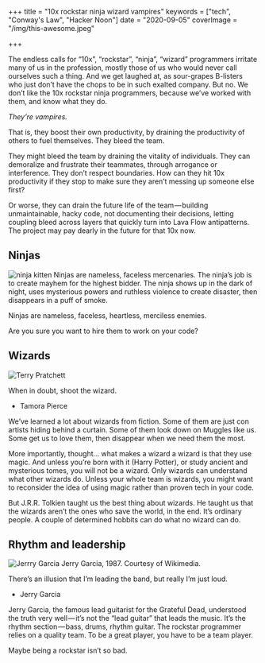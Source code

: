 +++
title = "10x rockstar ninja wizard vampires"
keywords = ["tech", "Conway's Law", "Hacker Noon"]
date = "2020-09-05"
coverImage = "/img/this-awesome.jpeg"

+++

The endless calls for “10x”, “rockstar”, “ninja”, “wizard” programmers irritate many of us in the profession, mostly those of us who would never call ourselves such a thing. And we get laughed at, as sour-grapes B-listers who just don’t have the chops to be in such exalted company. But no. We don’t like the 10x rockstar ninja programmers, because we’ve worked with them, and know what they do.

*They’re vampires.*

That is, they boost their own productivity, by draining the productivity of others to fuel themselves. They bleed the team.

They might bleed the team by draining the vitality of individuals. They can demoralize and frustrate their teammates, through arrogance or interference. They don’t respect boundaries. How can they hit 10x productivity if they stop to make sure they aren’t messing up someone else first?

Or worse, they can drain the future life of the team — building unmaintainable, hacky code, not documenting their decisions, letting coupling bleed across layers that quickly turn into Lava Flow antipatterns. The project may pay dearly in the future for that 10x now.

## Ninjas
![ninja kitten](/img/ninja-kitten.jpeg)
Ninjas are nameless, faceless mercenaries. The ninja’s job is to create mayhem for the highest bidder. The ninja shows up in the dark of night, uses mysterious powers and ruthless violence to create disaster, then disappears in a puff of smoke.

Ninjas are nameless, faceless, heartless, merciless enemies.

Are you sure you want to hire them to work on your code?

## Wizards
![Terry Pratchett](/prachett-senior-wizard.jpeg)

When in doubt, shoot the wizard.
- Tamora Pierce

We’ve learned a lot about wizards from fiction. Some of them are just con artists hiding behind a curtain. Some of them look down on Muggles like us. Some get us to love them, then disappear when we need them the most.

More importantly, thought… what makes a wizard a wizard is that they use magic. And unless you’re born with it (Harry Potter), or study ancient and mysterious tomes, you will not be a wizard. Only wizards can understand what other wizards do. Unless your whole team is wizards, you might want to reconsider the idea of using magic rather than proven tech in your code.

But J.R.R. Tolkien taught us the best thing about wizards. He taught us that the wizards aren’t the ones who save the world, in the end. It’s ordinary people. A couple of determined hobbits can do what no wizard can do.

## Rhythm and leadership
![Jerrry Garcia](/img/jerry.jpeg)
Jerry Garcia, 1987. Courtesy of Wikimedia.

There’s an illusion that I’m leading the band, but really I’m just loud.
- Jerry Garcia

Jerry Garcia, the famous lead guitarist for the Grateful Dead, understood the truth very well — it’s not the “lead guitar” that leads the music. It’s the rhythm section — bass, drums, rhythm guitar. The rockstar programmer relies on a quality team. To be a great player, you have to be a team player.

Maybe being a rockstar isn’t so bad.

